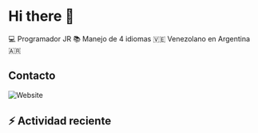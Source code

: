 # Hi there 👋

:computer: Programador JR
:books: Manejo de 4 idiomas
🇻🇪 Venezolano en Argentina 🇦🇷

## Contacto

![Website](https://github.com/carlosrios23)

## ⚡ Actividad reciente

<!--START_SECTION:activity-->
<!--END_SECTION:activity-->
